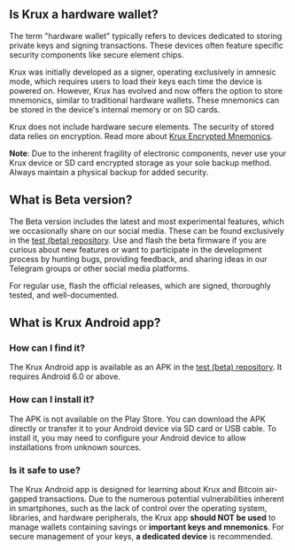 ## Is Krux a hardware wallet?
The term "hardware wallet" typically refers to devices dedicated to storing private keys and signing transactions. These devices often feature specific security components like secure element chips.

Krux was initially developed as a signer, operating exclusively in amnesic mode, which requires users to load their keys each time the device is powered on. However, Krux has evolved and now offers the option to store mnemonics, similar to traditional hardware wallets. These mnemonics can be stored in the device's internal memory or on SD cards.

Krux does not include hardware secure elements. The security of stored data relies on encryption. Read more about [Krux Encrypted Mnemonics](./getting-started/features/encrypted-mnemonics.md).

**Note**: Due to the inherent fragility of electronic components, never use your Krux device or SD card encrypted storage as your sole backup method. Always maintain a physical backup for added security.

## What is Beta version?
The Beta version includes the latest and most experimental features, which we occasionally share on our social media. These can be found exclusively in the [test (beta) repository](https://github.com/odudex/krux_binaries/). Use and flash the beta firmware if you are curious about new features or want to participate in the development process by hunting bugs, providing feedback, and sharing ideas in our Telegram groups or other social media platforms.

For regular use, flash the official releases, which are signed, thoroughly tested, and well-documented.

## What is Krux Android app?

### How can I find it?
The Krux Android app is available as an APK in the [test (beta) repository](https://github.com/odudex/krux_binaries/tree/main/Android). It requires Android 6.0 or above.

### How can I install it?
The APK is not available on the Play Store. You can download the APK directly or transfer it to your Android device via SD card or USB cable. To install it, you may need to configure your Android device to allow installations from unknown sources.

### Is it safe to use?
The Krux Android app is designed for learning about Krux and Bitcoin air-gapped transactions. Due to the numerous potential vulnerabilities inherent in smartphones, such as the lack of control over the operating system, libraries, and hardware peripherals, the Krux app **should NOT be used** to manage wallets containing savings or **important keys and mnemonics**. For secure management of your keys, **a dedicated device** is recommended.
